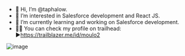 - 👋 Hi, I’m @taphalow.
- 👀 I’m interested in Salesforce development and React JS.
- 🌱 I’m currently learning and working on Salesforce development.
- 👨‍💻 You can check my profile on trailhead: ▶https://trailblazer.me/id/moulo2

![image](https://user-images.githubusercontent.com/41078119/175982692-b63e195b-3662-4224-937d-71288bd0e9c1.png)


<!---
taphalow/taphalow is a ✨ special ✨ repository because its `README.md` (this file) appears on your GitHub profile.
You can click the Preview link to take a look at your changes.
--->
